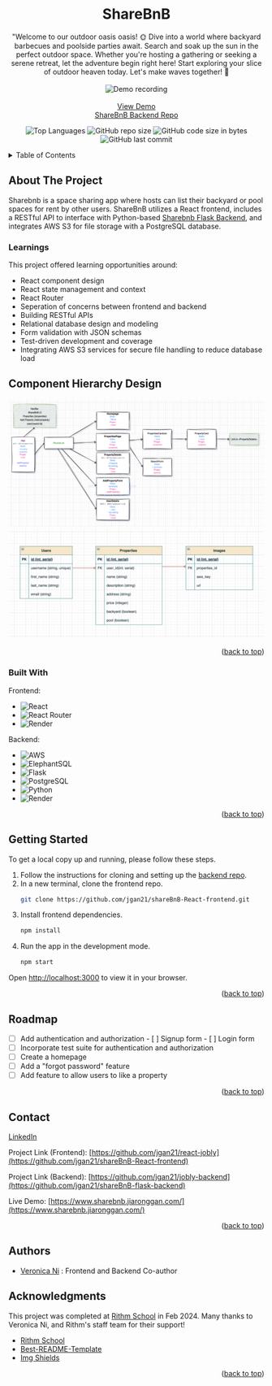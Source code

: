 <a name="readme-top"></a>
<div align="center">

  <h1 align="center">ShareBnB</h1>

  <p align="center">
    "Welcome to our outdoor oasis oasis! 🌞 Dive into a world where backyard barbecues and poolside parties await. Search and soak up the sun in the perfect outdoor space. Whether you're hosting a gathering or seeking a serene retreat, let the adventure begin right here! Start exploring your slice of outdoor heaven today. Let's make waves together! 🌊
    <br />
    <br />
    <!-- To start a screen record on Mac: Shift + Cmd + 5 -->
    <img src="public/sharebnb-demo.gif" alt="Demo recording">
    <br />
    <br />
    <a href="https://www.sharebnb.jiaronggan.com/" target="_blank">View Demo</a>
    <br />
    <a href="https://github.com/jgan21/shareBnB-flask-backend" target="_blank">ShareBnB Backend Repo</a>
  </p>
</div>
<div align="center">

![Top Languages](https://img.shields.io/github/languages/top/jgan21/shareBnB-React-frontend)
![GitHub repo size](https://img.shields.io/github/repo-size/jgan21/shareBnB-React-frontend)
![GitHub code size in bytes](https://img.shields.io/github/languages/code-size/jgan21/shareBnB-React-frontend)
![GitHub last commit](https://img.shields.io/github/last-commit/jgan21/shareBnB-React-frontend)
</div>

<!-- TABLE OF CONTENTS -->
<details>
  <summary>Table of Contents</summary>
  <ol>
    <li>
      <a href="#about-the-project">About The Project</a>
      <ul>
        <li><a href="#learnings">Learnings</a></li>
        <li><a href="#built-with">Built With</a></li>
      </ul>
    </li>
    <li>
      <a href="#getting-started">Getting Started</a>
    </li>
    <li><a href="#usage">Usage</a></li>
    <li><a href="#roadmap">Roadmap</a></li>
    <li><a href="#contact">Contact</a></li>
    <li><a href="#acknowledgments">Acknowledgments</a></li>
  </ol>
</details>

<!-- ABOUT THE PROJECT -->

## About The Project
Sharebnb is a space sharing app where hosts can list their backyard or pool spaces for rent by other users. ShareBnB utilizes a React frontend, includes a RESTful API to interface with Python-based [Sharebnb Flask Backend](https://github.com/jgan21/shareBnB-flask-backend), and integrates AWS S3 for file storage with a PostgreSQL database.

### Learnings

This project offered learning opportunities around:

- React component design
- React state management and context
- React Router
- Seperation of concerns between frontend and backend
- Building RESTful APIs
- Relational database design and modeling
- Form validation with JSON schemas
- Test-driven development and coverage
- Integrating AWS S3 services for secure file handling to reduce database load

## Component Hierarchy Design
![Component diagram](/public/sharebnb-component.png)
![Models diagram](/public/sharebnb-models.png)

<p align="right">(<a href="#readme-top">back to top</a>)</p>

### Built With

Frontend:
- ![React][React]
- ![React Router][React Router]
- ![Render][Render]

Backend:
- ![AWS][AWS]
- ![ElephantSQL][ElephantSQL]
- ![Flask][Flask]
- ![PostgreSQL][PostgreSQL]
- ![Python][Python]
- ![Render][Render]

<p align="right">(<a href="#readme-top">back to top</a>)</p>

<!-- GETTING STARTED -->

## Getting Started

To get a local copy up and running, please follow these steps.

1. Follow the instructions for cloning and setting up the [backend repo](https://github.com/jgan21/shareBnB-flask-backend).
2. In a new terminal, clone the frontend repo.
   ```sh
   git clone https://github.com/jgan21/shareBnB-React-frontend.git
   ```
3. Install frontend dependencies.
    ```sh
    npm install
    ```
4. Run the app in the development mode.
    ```sh
    npm start
    ```
  Open [http://localhost:3000](http://localhost:3000) to view it in your browser.


<p align="right">(<a href="#readme-top">back to top</a>)</p>

<!-- ROADMAP -->

## Roadmap

- [ ] Add authentication and authorization
        - [ ] Signup form
        - [ ] Login form
- [ ] Incorporate test suite for authentication and authorization
- [ ] Create a homepage
- [ ] Add a "forgot password" feature
- [ ] Add feature to allow users to like a property

<p align="right">(<a href="#readme-top">back to top</a>)</p>

<!-- CONTRIBUTING -->

<!-- LICENSE -->


<!-- CONTACT -->

## Contact
[LinkedIn](https://www.linkedin.com/in/jia-rong-gan/)

Project Link (Frontend): [https://github.com/jgan21/react-jobly](https://github.com/jgan21/shareBnB-React-frontend)

Project Link (Backend): [https://github.com/jgan21/jobly-backend](https://github.com/jgan21/shareBnB-flask-backend)

Live Demo: [https://www.sharebnb.jiaronggan.com/](https://www.sharebnb.jiaronggan.com/)

<p align="right">(<a href="#readme-top">back to top</a>)</p>

<!-- ACKNOWLEDGMENTS -->

## Authors
* [Veronica Ni](https://github.com/veronicani) : Frontend and Backend Co-author

## Acknowledgments

This project was completed at [Rithm School](https://www.rithmschool.com/) in Feb 2024. Many thanks to Veronica Ni, and Rithm's staff team for their support!

- [Rithm School](https://www.rithmschool.com/)
- [Best-README-Template](https://github.com/othneildrew/Best-README-Template)
- [Img Shields](https://shields.io)

<p align="right">(<a href="#readme-top">back to top</a>)</p>

<!-- TECHNOLOGY BADGES -->
[AWS]: https://img.shields.io/badge/AWS-232F3E?style=for-the-badge&logo=amazon-aws&logoColor=FF9900
[Bootstrap]: https://img.shields.io/badge/Bootstrap-563D7C?style=for-the-badge&logo=bootstrap&logoColor=white
[ElephantSQL]: https://img.shields.io/badge/ElephantSQL-2D9CDB?logo=elephantsql&logoColor=white
[Flask]: https://img.shields.io/badge/Flask-007D69?logo=flask&logoColor=white
[PostgreSQL]: https://img.shields.io/badge/PostgreSQL-4169E1?logo=postgresql&logoColor=white
[Python]: https://img.shields.io/badge/Python-3776AB?logo=python&logoColor=white
[React]: https://img.shields.io/badge/React-61DAFB?logo=react&logoColor=white
[React Router]: https://img.shields.io/badge/React_Router-CA4245?logo=react-router&logoColor=white
[Render]: https://img.shields.io/badge/Render-000000?logo=render&logoColor=white
[SQLAlchemy]: https://img.shields.io/badge/SQLAlchemy-1C2833?logo=sqlalchemy&logoColor=white
